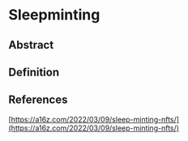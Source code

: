 # Sleepminting

## Abstract

## Definition













## References

[https://a16z.com/2022/03/09/sleep-minting-nfts/](https://a16z.com/2022/03/09/sleep-minting-nfts/)
